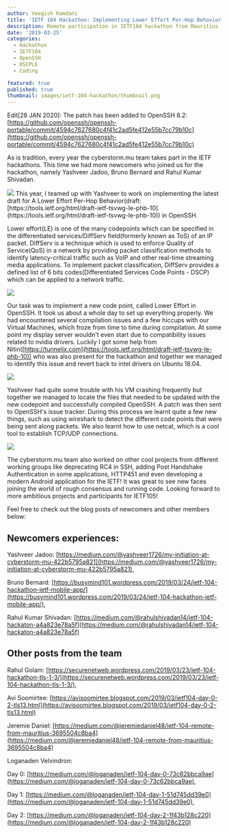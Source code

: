 ```yaml
---
author: Veegish Ramdani
title: 'IETF 104 Hackathon: Implementing Lower Effort Per-Hop Behavior in OpenSSH'
description: Remote participation in IETF104 hackathon from Mauritius
date: '2019-03-25'
categories:
  - Hackathon
  - IETF104
  - OpenSSH
  - DSCPLE
  - Coding

featured: true
published: true
thumbnail: images/ietf-104-hackathon/thumbnail.png
---
```


<script>
    import Image from 'svimg/Image.svelte';
    import ImageCaption from './image-caption.svelte';
</script>

Edit[28 JAN 2020]: The patch has been added to OpenSSH 8.2: [https://github.com/openssh/openssh-portable/commit/4594c7627680c4f41c2ad5fe412e55b7cc79b10c](https://github.com/openssh/openssh-portable/commit/4594c7627680c4f41c2ad5fe412e55b7cc79b10c)

As is tradition, every year the cyberstorm.mu team takes part in the IETF hackathons. This time we had more newcomers who joined us for the hackathon, namely Yashveer Jadoo, Bruno Bernard and Rahul Kumar Shivadan.

<ImageCaption>
  <Image class="inline-basic-image" src="images/ietf-104-hackathon/ietf-104-hackathon-photo-1.jpg" />
</ImageCaption>
This year, I teamed up with Yashveer to work on implementing the latest draft for A Lower Effort Per-Hop Behavior(draft: [https://tools.ietf.org/html/draft-ietf-tsvwg-le-phb-10](https://tools.ietf.org/html/draft-ietf-tsvwg-le-phb-10)) in OpenSSH.

Lower effort(LE) is one of the many codepoints which can be specified in the differentiated services/DiffServ field(formerly known as ToS) of an IP packet. DiffServ is a technique which is used to enforce Quality of Service(QoS) in a network by providing packet classification methods to identify latency-critical traffic such as VoIP and other real-time streaming media applications. To implement packet classification, DiffServ provides a defined list of 6 bits codes(Differentiated Services Code Points - DSCP) which can be applied to a network traffic.

<ImageCaption>
  <Image class="inline-basic-image" src="images/ietf-104-hackathon/ietf-104-hackathon-screenshot-1.png" />
</ImageCaption>

Our task was to implement a new code point, called Lower Effort in OpenSSH. It took us about a whole day to set up everything properly. We had encountered several compilation issues and a few hiccups with our Virtual Machines, which froze from time to time during compilation. At some point my display server wouldn't even start due to compatibility issues related to nvidia drivers. Luckily I got some help from Nitin([https://tunnelix.com](https://tools.ietf.org/html/draft-ietf-tsvwg-le-phb-10)) who was also present for the hackathon and together we managed to identify this issue and revert back to intel drivers on Ubuntu 18.04.

<ImageCaption caption="Nitin and Loky">
  <Image class="inline-basic-image" src="images/ietf-104-hackathon/ietf-104-hackathon-photo-2.jpg" />
</ImageCaption>

Yashveer had quite some trouble with his VM crashing frequently but together we managed to locate the files that needed to be updated with the new codepoint and successfully compiled OpenSSH. A patch was then sent to OpenSSH's issue tracker. During this process we learnt quite a few new things, such as using wireshark to detect the different code points that were being sent along packets. We also learnt how to use netcat, which is a cool tool to establish TCP/UDP connections.

<ImageCaption >
  <Image class="inline-basic-image" src="images/ietf-104-hackathon/ietf-104-hackathon-photo-3.jpg" />
</ImageCaption>

The cyberstorm.mu team also worked on other cool projects from different working groups like deprecating RC4 in SSH, adding Post Handshake Authentication in some applications, HTTP451 and even developing a modern Android application for the IETF! It was great to see new faces joining the world of rough consensus and running code. Looking forward to more ambitious projects and participants for IETF105!

Feel free to check out the blog posts of newcomers and other members below:

## Newcomers experiences:

Yashveer Jadoo: [https://medium.com/@yashveer1726/my-initiation-at-cyberstorm-mu-422b5795a821](https://medium.com/@yashveer1726/my-initiation-at-cyberstorm-mu-422b5795a821),

Bruno Bernard: [https://busymind101.wordpress.com/2019/03/24/ietf-104-hackathon-ietf-mobile-app/](https://busymind101.wordpress.com/2019/03/24/ietf-104-hackathon-ietf-mobile-app/),

Rahul Kumar Shivadan: [https://medium.com/@rahulshivadan14/ietf-104-hackaton-a4a823e78a5f](https://medium.com/@rahulshivadan14/ietf-104-hackaton-a4a823e78a5f)

## Other posts from the team

Rahul Golam: [https://securenetweb.wordpress.com/2019/03/23/ietf-104-hackathon-tls-1-3/](https://securenetweb.wordpress.com/2019/03/23/ietf-104-hackathon-tls-1-3/),

Avi Soomirtee: [https://avisoomirtee.blogspot.com/2019/03/ietf104-day-0-2-tls13.html](https://avisoomirtee.blogspot.com/2019/03/ietf104-day-0-2-tls13.html)

Jeremie Daniel: [https://medium.com/@jeremiedaniel48/ietf-104-remote-from-mauritius-3695504c8ba4](https://medium.com/@jeremiedaniel48/ietf-104-remote-from-mauritius-3695504c8ba4)

Loganaden Velvindron:

Day 0: [https://medium.com/@loganaden/ietf-104-day-0-73c62bbca9ae](https://medium.com/@loganaden/ietf-104-day-0-73c62bbca9ae),

Day 1: [https://medium.com/@loganaden/ietf-104-day-1-51d745dd39e0](https://medium.com/@loganaden/ietf-104-day-1-51d745dd39e0),

Day 2: [https://medium.com/@loganaden/ietf-104-day-2-1f43b128c220](https://medium.com/@loganaden/ietf-104-day-2-1f43b128c220)
